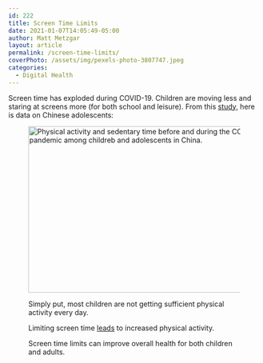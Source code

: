```yaml
---
id: 222
title: Screen Time Limits
date: 2021-01-07T14:05:49-05:00
author: Matt Metzgar
layout: article
permalink: /screen-time-limits/
coverPhoto: /assets/img/pexels-photo-3807747.jpeg
categories:
  - Digital Health
---
```

 

Screen time has exploded during COVID-19. Children are moving less and staring at screens more (for both school and leisure). From this <a href="https://www.ncbi.nlm.nih.gov/pmc/articles/PMC7190470/pdf/main.pdf" target="_blank" rel="noreferrer noopener">study</a>, here is data on Chinese adolescents:<figure class="wp-block-image size-large">

<img loading="lazy" width="507" height="333" src="https://i2.wp.com/mattmetzgar.com/wp-content/uploads/2021/01/image.png?resize=507%2C333&#038;ssl=1" alt="Physical activity and sedentary time before and during the COVID-19 pandemic among childreb and adolescents in China." />

Simply put, most children are not getting sufficient physical activity every day.

Limiting screen time <a href="https://pubmed.ncbi.nlm.nih.gov/30199286/" target="_blank" rel="noreferrer noopener">leads</a> to increased physical activity.

Screen time limits can improve overall health for both children and adults.